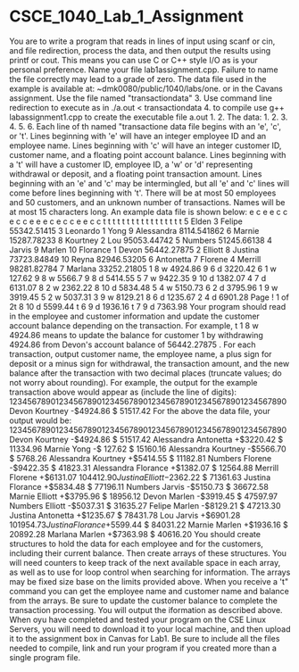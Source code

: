 # CSCE_1040_Lab_1_Assignment

You are to write a program that reads in lines of input using scanf or cin, and file redirection, process the data, and then output
the results using printf or cout. This means you can use C or C++ style I/O as is your personal preference.
Name your file lab1assignment.cpp. Failure to name the file correctly may lead to a grade of zero.
The data file used in the example is available at: ~dmk0080/public/1040/labs/one.
or in the Cavans assignment. Use the file named "transactiondata"
3. Use command line redirection to execute as in ./a.out < transactiondata
4. to compile use g++ labassignment1.cpp to create the executable file a.out
1.
2.
The data:
1.
2.
3.
4.
5.
6.
Each line of th named "transactione data file begins with an 'e', 'c', or 't'.
Lines beginning with 'e' will have an integer employee ID and an employee name.
Lines beginning with 'c' will have an integer customer ID, customer name, and a floating point account balance.
Lines beginning with a 't' will have a customer ID, employee ID, a 'w' or 'd' representing withdrawal or deposit,
and a floating point transaction amount.
Lines beginning with an 'e' and 'c' may be intermingled, but all 'e' and 'c' lines will come before lines beginning
with 't'.
There will be at most 50 employees and 50 customers, and an unknown number of transactions. Names will be at
most 15 characters long.
An example data file is shown below:
e
c
e
e
c
c
e
c
c
e
e
e
c
e
c
c
e
e
c
c
t
t
t
t
t
t
t
t
t
t
t
t
t
t
t
t
t
5 Elden
3 Felipe
55342.51415
3 Leonardo
1 Yong
9 Alessandra 8114.541862
6 Marnie
15287.78233
8 Kourtney
2 Lou
95053.44742
5 Numbers
51245.66138
4 Jarvis
9 Marlen
10 Florance
1 Devon
56442.27875
2 Elliott
8 Justina
73723.84849
10 Reyna
82946.53205
6 Antonetta
7 Florene
4 Merrill
98281.82784
7 Marlana
33252.21805
1 8 w 4924.86
9 6 d 3220.42
6 1 w 127.62
9 8 w 5566.7
9 8 d 5414.55
5 7 w 9422.35
9 10 d 1382.07
4 7 d 6131.07
8 2 w 2362.22
8 10 d 5834.48
5 4 w 5150.73
6 2 d 3795.96
1 9 w 3919.45
5 2 w 5037.31
3 9 w 8129.21
8 6 d 1235.67
2 4 d 6901.28
Page ! 1 of 2t 8 10 d 5599.44
t 6 9 d 1936.16
t 7 9 d 7363.98
Your program should read in the employee and customer information and update the customer account balance depending
on the transaction. For example, t 1 8 w 4924.86 means to update the balance for customer 1 by withdrawing
4924.86 from Devon's account balance of 56442.27875 . For each transaction, output customer name, the employee
name, a plus sign for deposit or a minus sign for withdrawal, the transaction amount, and the new balance after the
transaction with two decimal places (truncate values; do not worry about rounding). For example, the output for the
example transaction above would appear as (include the line of digits):
123456789012345678901234567890123456789012345678901234567890
Devon
Kourtney -$4924.86 $ 51517.42
For the above the data file, your output would be:
123456789012345678901234567890123456789012345678901234567890
Devon
Kourtney -$4924.86 $ 51517.42
Alessandra
Antonetta +$3220.42 $ 11334.96
Marnie
Yong -$ 127.62 $ 15160.16
Alessandra
Kourtney -$5566.70 $ 5768.26
Alessandra
Kourtney +$5414.55 $ 11182.81
Numbers
Florene -$9422.35 $ 41823.31
Alessandra
Florance +$1382.07 $ 12564.88
Merrill
Florene +$6131.07 $104412.90
Justina
Elliott -$2362.22 $ 71361.63
Justina
Florance +$5834.48 $ 77196.11
Numbers
Jarvis -$5150.73 $ 36672.58
Marnie
Elliott +$3795.96 $ 18956.12
Devon
Marlen -$3919.45 $ 47597.97
Numbers
Elliott -$5037.31 $ 31635.27
Felipe
Marlen -$8129.21 $ 47213.30
Justina
Antonetta +$1235.67 $ 78431.78
Lou
Jarvis +$6901.28 $101954.73
Justina
Florance +$5599.44 $ 84031.22
Marnie
Marlen +$1936.16 $ 20892.28
Marlana
Marlen +$7363.98 $ 40616.20
You should create structures to hold the data for each employee and for the customers,
including their current balance. Then create arrays of these structures. You will need
counters to keep track of the next available space in each array, as well as to use for
loop control when searching for information. The arrays may be fixed size base on the
limits provided above. When you receive a 't" command you can get the employee name
and customer name and balance from the arrays. Be sure to update the customer balance
to complete the transaction processing. You will output the iformation as described above.
When oyu have completed and tested your program on the CSE Linux Servers, you will need
to download it to your local machine, and then upload it to the assignment box in Canvas
for Lab1. Be sure to include all the files needed to compile, link and run your program
if you created more than a single program file.
